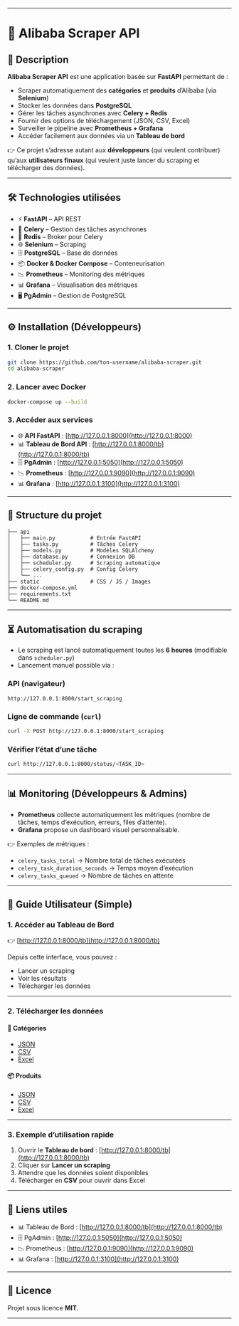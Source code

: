 
---

# 🚀 Alibaba Scraper API

## 📌 Description

**Alibaba Scraper API** est une application basée sur **FastAPI** permettant de :

* Scraper automatiquement des **catégories** et **produits** d’Alibaba (via **Selenium**)
* Stocker les données dans **PostgreSQL**
* Gérer les tâches asynchrones avec **Celery + Redis**
* Fournir des options de téléchargement (JSON, CSV, Excel)
* Surveiller le pipeline avec **Prometheus + Grafana**
* Accéder facilement aux données via un **Tableau de bord**

👉 Ce projet s’adresse autant aux **développeurs** (qui veulent contribuer) qu’aux **utilisateurs finaux** (qui veulent juste lancer du scraping et télécharger des données).

---

## 🛠️ Technologies utilisées

* ⚡ **FastAPI** – API REST
* 🐇 **Celery** – Gestion des tâches asynchrones
* 🛑 **Redis** – Broker pour Celery
* 🌐 **Selenium** – Scraping
* 🗄️ **PostgreSQL** – Base de données
* 📦 **Docker & Docker Compose** – Conteneurisation
* 📉 **Prometheus** – Monitoring des métriques
* 📊 **Grafana** – Visualisation des métriques
* 🖥️ **PgAdmin** – Gestion de PostgreSQL

---

## ⚙️ Installation (Développeurs)

### 1. Cloner le projet

```bash
git clone https://github.com/ton-username/alibaba-scraper.git
cd alibaba-scraper
```

### 2. Lancer avec Docker

```bash
docker-compose up --build
```

### 3. Accéder aux services

* 🌐 **API FastAPI** : [http://127.0.0.1:8000](http://127.0.0.1:8000)
* 📊 **Tableau de Bord API** : [http://127.0.0.1:8000/tb](http://127.0.0.1:8000/tb)
* 🗄️ **PgAdmin** : [http://127.0.0.1:5050](http://127.0.0.1:5050)
* 📉 **Prometheus** : [http://127.0.0.1:9090](http://127.0.0.1:9090)
* 📊 **Grafana** : [http://127.0.0.1:3100](http://127.0.0.1:3100)

---

## 📂 Structure du projet

```
├── api
│   ├── main.py           # Entrée FastAPI
│   ├── tasks.py          # Tâches Celery
│   ├── models.py         # Modèles SQLAlchemy
│   ├── database.py       # Connexion DB
│   ├── scheduler.py      # Scraping automatique
│   ├── celery_config.py  # Config Celery
│   └── ...
├── static                # CSS / JS / Images
├── docker-compose.yml
├── requirements.txt
└── README.md
```

---

## ⏳ Automatisation du scraping

* Le scraping est lancé automatiquement toutes les **6 heures** (modifiable dans `scheduler.py`)
* Lancement manuel possible via :

### API (navigateur)

```
http://127.0.0.1:8000/start_scraping
```

### Ligne de commande (`curl`)

```bash
curl -X POST http://127.0.0.1:8000/start_scraping
```

### Vérifier l’état d’une tâche

```bash
curl http://127.0.0.1:8000/status/<TASK_ID>
```

---

## 📊 Monitoring (Développeurs & Admins)

* **Prometheus** collecte automatiquement les métriques (nombre de tâches, temps d’exécution, erreurs, files d’attente).
* **Grafana** propose un dashboard visuel personnalisable.

👉 Exemples de métriques :

* `celery_tasks_total` → Nombre total de tâches exécutées
* `celery_task_duration_seconds` → Temps moyen d’exécution
* `celery_tasks_queued` → Nombre de tâches en attente

---

## 📖 Guide Utilisateur (Simple)

### 1. Accéder au Tableau de Bord

👉 [http://127.0.0.1:8000/tb](http://127.0.0.1:8000/tb)

Depuis cette interface, vous pouvez :

* Lancer un scraping
* Voir les résultats
* Télécharger les données

---

### 2. Télécharger les données

#### 📂 Catégories

* [JSON](http://127.0.0.1:8000/download/categories/json)
* [CSV](http://127.0.0.1:8000/download/categories/csv)
* [Excel](http://127.0.0.1:8000/download/categories/excel)

#### 📦 Produits

* [JSON](http://127.0.0.1:8000/download/produits/json)
* [CSV](http://127.0.0.1:8000/download/produits/csv)
* [Excel](http://127.0.0.1:8000/download/produits/excel)

---

### 3. Exemple d’utilisation rapide

1. Ouvrir le **Tableau de bord** : [http://127.0.0.1:8000/tb](http://127.0.0.1:8000/tb)
2. Cliquer sur **Lancer un scraping**
3. Attendre que les données soient disponibles
4. Télécharger en **CSV** pour ouvrir dans Excel

---

## 🔗 Liens utiles

* 📊 Tableau de Bord : [http://127.0.0.1:8000/tb](http://127.0.0.1:8000/tb)
* 🗄️ PgAdmin : [http://127.0.0.1:5050](http://127.0.0.1:5050)
* 📉 Prometheus : [http://127.0.0.1:9090](http://127.0.0.1:9090)
* 📊 Grafana : [http://127.0.0.1:3100](http://127.0.0.1:3100)

---

## 📜 Licence

Projet sous licence **MIT**.

---
